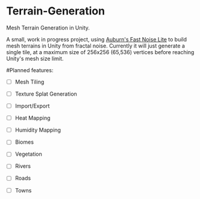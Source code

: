 # Terrain-Generation

Mesh Terrain Generation in Unity.

A small, work in progress project, using [Auburn's Fast Noise Lite](https://github.com/Auburn/FastNoiseLite) to build mesh terrains in Unity from fractal noise.
Currently it will just generate a single tile, at a maximum size of 256x256 (65,536) vertices before reaching Unity's mesh size limit.

#Planned features:

- [ ] Mesh Tiling
- [ ] Texture Splat Generation
- [ ] Import/Export
- [ ] Heat Mapping
- [ ] Humidity Mapping
- [ ] Biomes
- [ ] Vegetation
- [ ] Rivers
- [ ] Roads
- [ ] Towns


